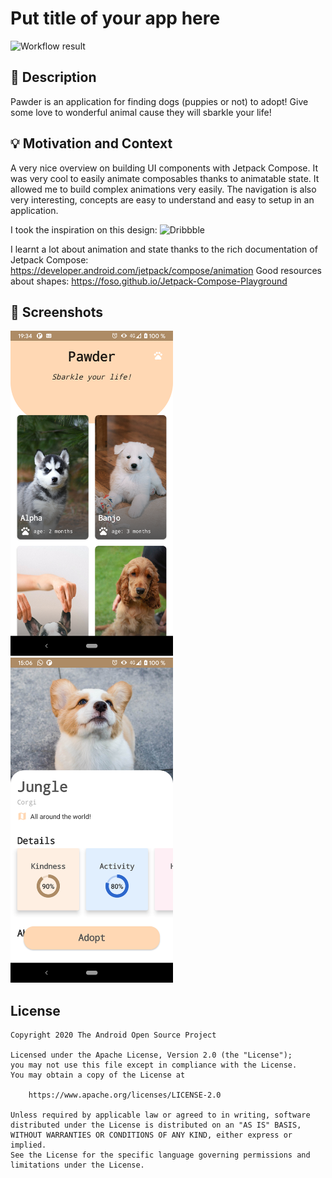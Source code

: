 # Put title of your app here

<!--- Replace <OWNER> with your Github Username and <REPOSITORY> with the name of your repository. -->
<!--- You can find both of these in the url bar when you open your repository in github. -->
![Workflow result](https://github.com/Oleur/Pawder/workflows/Check/badge.svg)


## :scroll: Description
<!--- Describe your app in one or two sentences -->
Pawder is an application for finding dogs (puppies or not) to adopt!
Give some love to wonderful animal cause they will sbarkle your life!

## :bulb: Motivation and Context
<!--- Optionally point readers to interesting parts of your submission. -->
<!--- What are you especially proud of? -->
A very nice overview on building UI components with Jetpack Compose.
It was very cool to easily animate composables thanks to animatable state. It allowed me to build complex animations very easily.
The navigation is also very interesting, concepts are easy to understand and easy to setup in an application.

I took the inspiration on this design: ![Dribbble](https://dribbble.com/shots/6498601-Better-experience-for-pet-adoption/attachments/6498601-Better-experience-for-pet-adoption?mode=media)

I learnt a lot about animation and state thanks to the rich documentation of Jetpack Compose: https://developer.android.com/jetpack/compose/animation
Good resources about shapes: https://foso.github.io/Jetpack-Compose-Playground


## :camera_flash: Screenshots
<!-- You can add more screenshots here if you like -->
<img src="/results/screenshot_1.png" width="260">&emsp;<img src="/results/screenshot_2.png" width="260">

## License
```
Copyright 2020 The Android Open Source Project

Licensed under the Apache License, Version 2.0 (the "License");
you may not use this file except in compliance with the License.
You may obtain a copy of the License at

    https://www.apache.org/licenses/LICENSE-2.0

Unless required by applicable law or agreed to in writing, software
distributed under the License is distributed on an "AS IS" BASIS,
WITHOUT WARRANTIES OR CONDITIONS OF ANY KIND, either express or implied.
See the License for the specific language governing permissions and
limitations under the License.
```